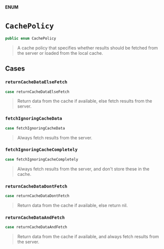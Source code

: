 **ENUM**

# `CachePolicy`

```swift
public enum CachePolicy
```

> A cache policy that specifies whether results should be fetched from the server or loaded from the local cache.

## Cases
### `returnCacheDataElseFetch`

```swift
case returnCacheDataElseFetch
```

> Return data from the cache if available, else fetch results from the server.

### `fetchIgnoringCacheData`

```swift
case fetchIgnoringCacheData
```

> Always fetch results from the server.

### `fetchIgnoringCacheCompletely`

```swift
case fetchIgnoringCacheCompletely
```

> Always fetch results from the server, and don't store these in the cache.

### `returnCacheDataDontFetch`

```swift
case returnCacheDataDontFetch
```

> Return data from the cache if available, else return nil.

### `returnCacheDataAndFetch`

```swift
case returnCacheDataAndFetch
```

> Return data from the cache if available, and always fetch results from the server.
